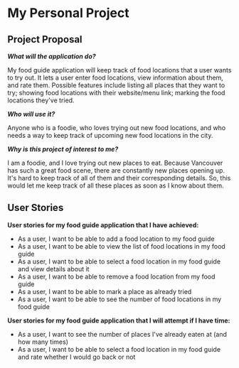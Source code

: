  # My Personal Project

## Project Proposal

***What will the application do?***

My food guide application will keep track of food locations that a user wants to try out. It lets a user enter food
locations, view information about them, and rate them. Possible features include listing all places that 
they want to try; showing food locations with their website/menu link; marking the food locations they've tried.

***Who will use it?***

Anyone who is a foodie, who loves trying out new food locations, and who needs a way to keep track of upcoming new food 
locations in the city.

***Why is this project of interest to me?***

I am a foodie, and I love trying out new places to eat. Because Vancouver has such a great food scene, there are
constantly new places opening up. It's hard to keep track of all of them and their corresponding details. So, this 
would let me keep track of all these places as soon as I know about them.

## User Stories

**User stories for my food guide application that I have achieved:**
- As a user, I want to be able to add a food location to my food guide
- As a user, I want to be able to view the list of food locations in my food guide
- As a user, I want to be able to select a food location in my food guide and view details about it
- As a user, I want to be able to remove a food location from my food guide
- As a user, I want to be able to mark a place as already tried
- As a user, I want to be able to see the number of food locations in my food guide 

**User stories for my food guide application that I will attempt if I have time:**
- As a user, I want to see the number of places I've already eaten at (and how many times)
- As a user, I want to be able to select a food location in my food guide and rate whether I would go
back or not

